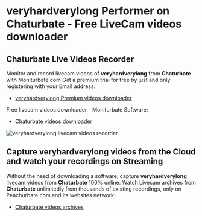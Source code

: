 # veryhardverylong Performer on Chaturbate - Free LiveCam videos downloader

## Chaturbate Live Videos Recorder

Monitor and record livecam videos of **veryhardverylong** from **Chaturbate** with Moniturbate.com
Get a premium trial for free by just and only registering with your Email address:
* [veryhardverylong Premium videos downloader](https://moniturbate.com/request-demo-licence-key.html)

Free livecam videos downloader - Moniturbate Software:
* [Chaturbate videos downloader](https://moniturbate.com/moniturbate-download-software.html)

![veryhardverylong livecam videos recorder](https://peachurnet.com/templates/moniturbate-software.png)


## Capture veryhardverylong videos from the Cloud and watch your recordings on Streaming

Without the need of downloading a software, capture **veryhardverylong** livecam videos from **Chaturbate** 100% online.
Watch Livecam archives from **Chaturbate** unlimitedly from thousands of existing recordings, only on Peachurbate.com and its websites network:
* [Chaturbate videos archives](https://peachurnet.com/)